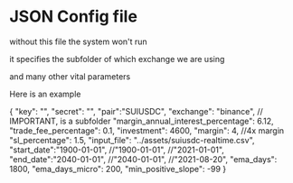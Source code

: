 # JSON Config file

without this file the system won't run

it specifies the subfolder of which exchange we are using

and many other vital parameters

Here is an example

{
    "key": "",
    "secret": "",
    "pair":"SUIUSDC",
    "exchange": "binance", // IMPORTANT, is a subfolder
    "margin_annual_interest_percentage": 6.12,
    "trade_fee_percentage": 0.1,
    "investment": 4600,
    "margin": 4, //4x margin
    "sl_percentage": 1.5,
    "input_file": "../assets/suiusdc-realtime.csv",
    "start_date":"1900-01-01",   //"1900-01-01", //"2021-01-01",
    "end_date":"2040-01-01",    //"2040-01-01", //"2021-08-20",
    "ema_days": 1800,
    "ema_days_micro": 200,
    "min_positive_slope": -99
}
